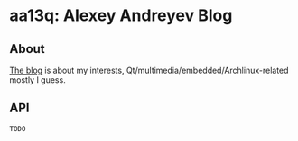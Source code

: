 # aa13q: Alexey Andreyev Blog

## About

[The blog](http://aa13q.ru/) is about my interests, Qt/multimedia/embedded/Archlinux-related mostly I guess.

## API

`TODO`
